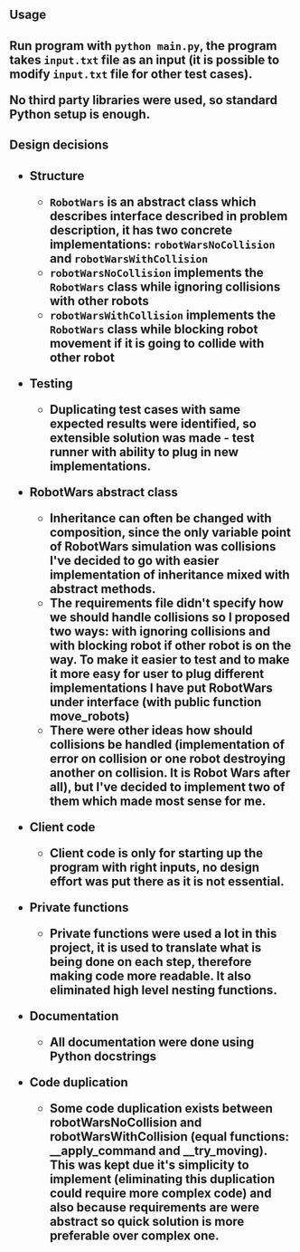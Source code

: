 
<h2>Usage<h2/>

Run program with `python main.py`, the program takes `input.txt` file as an input 
(it is possible to modify `input.txt` file for other test cases).

No third party libraries were used, so standard Python setup is enough.


<h2>Design decisions<h2/>

- Structure
  - `RobotWars` is an abstract class which describes interface described in problem description,
  it has two concrete implementations: `robotWarsNoCollision` and `robotWarsWithCollision`
  - `robotWarsNoCollision` implements the `RobotWars` class while ignoring collisions with other robots
  - `robotWarsWithCollision` implements the `RobotWars` class while blocking robot movement if it is going to collide
  with other robot

- Testing
  - Duplicating test cases with same expected results were identified, so extensible solution was made - test runner
  with ability to plug in new implementations.

- RobotWars abstract class
  - Inheritance can often be changed with composition, since the only variable point of RobotWars simulation was
  collisions I've decided to go with easier implementation of inheritance mixed with abstract methods.
  - The requirements file didn't specify how we should handle collisions so I proposed two ways: with ignoring 
  collisions and with blocking robot if other robot is on the way. To make it easier to test and to make it more
  easy for user to plug different implementations I have put RobotWars under interface (with public function move_robots)
  - There were other ideas how should collisions be handled (implementation of error on collision or one robot destroying 
  another on collision. It is Robot Wars after all), but I've decided to implement two of them which made most sense for me.

- Client code
  - Client code is only for starting up the program with right inputs, no design effort was put there as it is not
  essential.

- Private functions
  - Private functions were used a lot in this project, it is used to translate what is being done on each step,
  therefore making code more readable. It also eliminated high level nesting functions.

- Documentation
  - All documentation were done using Python docstrings

- Code duplication 
  - Some code duplication exists between robotWarsNoCollision and robotWarsWithCollision 
  (equal functions: __apply_command and __try_moving). This was kept due it's simplicity to implement (eliminating
  this duplication could require more complex code) and also because requirements are were abstract so quick solution
  is more preferable over complex one.

